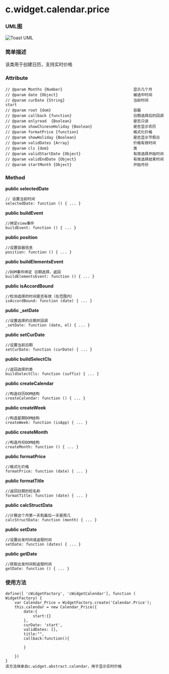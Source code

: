# c.widget.calendar.price


### UML图
![Toast UML](../raw/H5V2.2S6/doc/img/c.widget.calendar.price.png)

### 简单描述
该类用于创建日历，支持实时价格

### Attribute

    // @param Months {Number}                               显示几个月
    // @param date {Object}                                 被选中时间
    // @param curDate {String}                              当前时间    start
    // @param root {dom}                                    容器
    // @param callback {function}                           日期选择后的回调
    // @param onlyread  {Boolean}                           是否只读
    // @param showChineseHoliday {Boolean}                  是否显示农历
    // @param formatPrice {function}                        格式化价格
    // @param showHoliday {Boolean}                         是否显示节假日
    // @param validDates {Array}                            价格有效时间
    // @param cls {dom}                                     类
    // @param validStartDate {Object}                       有效选择开始时间
    // @param validEndDate {Object}                         有效选择结束时间
    // @param startMonth {Object}                           开始月份

### Method


**public selectedDate**

    // 设置当前时间
    selectedDate: function () { ... }

**public buildEvent**

    //绑定view事件
    buildEvent: function () { ... }

**public position**

    //设置容器信息
    position: function () { ... }

**public buildElementsEvent**

    //DOM事件绑定 日期选择，返回
    buildElementsEvent: function () { ... }

**public isAccordBound**

    //检测选择的时间是否有效（在范围内）
    isAccordBound: function (date) { ... }

**public _setDate**

    //设置选择的日期并回调
    _setDate: function (date, el) { ... }

**public setCurDate**

    //设置当前日期
    setCurDate: function (curDate) { ... }

**public buildSelectCls**

    //返回选择的类
    buildSelectCls: function (suffix) { ... }

**public createCalendar**

    //构造日历DOM结构
    createCalendar: function () { ... }

**public createWeek**

    //构造星期DOM结构
    createWeek: function (isApp) { ... }

**public createMonth**

    //构造月份DOM结构
    createMonth: function () { ... }

**public formatPrice**

    //格式化价格
    formatPrice: function (date) { ... }


**public formatTitle**

    //返回日期的短名称
    formatTitle: function (date) { ... }


**public calcStructData**

    //计算这个月第一天和最后一天是周几
    calcStructData: function (month) { ... }

**public setDate**

    //设置出发时间或返程时间
    setDate: function (dates) { ... }

**public getDate**

    //获取出发时间和返程时间
    getDate: function () { ... }


### 使用方法

    define([ 'cWidgetFactory', 'cWidgetCalendar'], function ( WidgetFactory) {
        var Calendar_Price = WidgetFactory.create('Calendar.Price');
        this.calendar = new Calendar_Price({
            date:{
                start:{}
            },
            curDate: 'start',
            validDates: [],
            title:"",
            callback:function(){

            }

        })
    }
    该方法继承自c.widget.abstract.calendar，用于显示实时价格

